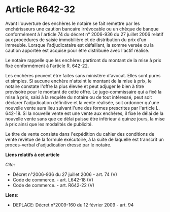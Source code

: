 # Article R642-32

Avant l'ouverture des enchères le notaire se fait remettre par les enchérisseurs une caution bancaire irrévocable ou un
chèque de banque conformément à l'article 74 du décret n° 2006-936 du 27 juillet 2006 relatif aux procédures de saisie
immobilière et de distribution du prix d'un immeuble. Lorsque l'adjudicataire est défaillant, la somme versée ou la caution
apportée est acquise pour être distribuée avec l'actif réalisé. 

Le notaire rappelle que les enchères partiront du montant de la mise à prix fixé conformément à l'article R. 642-22. 

Les enchères peuvent être faites sans ministère d'avocat. Elles sont pures et simples. Si aucune enchère n'atteint le montant
de la mise à prix, le notaire constate l'offre la plus élevée et peut adjuger le bien à titre provisoire pour le montant de
cette offre. Le juge-commissaire qui a fixé la mise à prix, saisi à la requête du notaire ou de tout intéressé, peut soit
déclarer l'adjudication définitive et la vente réalisée, soit ordonner qu'une nouvelle vente aura lieu suivant l'une des
formes prescrites par l'article L. 642-18. Si la nouvelle vente est une vente aux enchères, il fixe le délai de la nouvelle
vente sans que ce délai puisse être inférieur à quinze jours, la mise à prix ainsi que les modalités de publicité. 

Le titre de vente consiste dans l'expédition du cahier des conditions de vente revêtue de la formule exécutoire, à la suite
de laquelle est transcrit un procès-verbal d'adjudication dressé par le notaire.

**Liens relatifs à cet article**

_Cite_:

  - Décret n°2006-936 du 27 juillet 2006 - art. 74 (V)
  - Code de commerce. - art. L642-18 (V)
  - Code de commerce. - art. R642-22 (V)

**Liens**:

  - DEPLACE: Décret n°2009-160 du 12 février 2009 - art. 94

